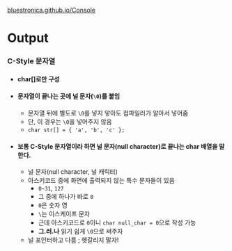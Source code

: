 [bluestronica.github.io/Console](https://bluestronica.github.io/C)

# Output

### C-Style 문자열
- #### char[]로만 구성
- #### 문자열이 끝나는 곳에 널 문자(`\0`)를 붙임
    - 문자열 뒤에 별도로 `\0`를 넣지 앟아도 컴파일러가 알아서 넣어줌
    - 단, 이 경우는 `\0`을 넣어주지 않음
    - `char str[] = { 'a', 'b', 'c' };`
- #### 보통 C-Style 문자열이라 하면 널 문자(null character)로 끝나는 char 배열을 말한다.
    - 널 문자(null character, 널 캐릭터)
    - 아스키코드 중에 화면에 출력되지 않는 특수 문자들이 있음
        - `0~31`, `127`
        - 그 중에 하나가 바로 `0`
        - `0`은 숫자 영
        - `\`는 이스케이프 문자
        - 근데 아스키코드로 `0`이니 `char null_char = 0`으로 작성 가능
        - **그.러.나** 읽기 쉽게 `\0`으로 써주자
    - 널 포인터하고 다름 ; 헷갈리지 말자!


